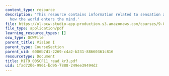 ```yaml
---
content_type: resource
description: 'This resource contains information related to sensation and perception:
  how the world enters the mind.'
file: https://ol-ocw-studio-app-production.s3.amazonaws.com/courses/9-00sc-introduction-to-psychology-fall-2011/1fad72069961bd957888249ee39494d2_MIT9_00SCF11_read_kr3.pdf
file_type: application/pdf
learning_resource_types: []
ocw_type: OCWFile
parent_title: Vision I
parent_type: CourseSection
parent_uid: 6006b7d1-2269-c4a2-b231-88660361c816
resourcetype: Document
title: MIT9_00SCF11_read_kr3.pdf
uid: 1fad7206-9961-bd95-7888-249ee39494d2
---
```

